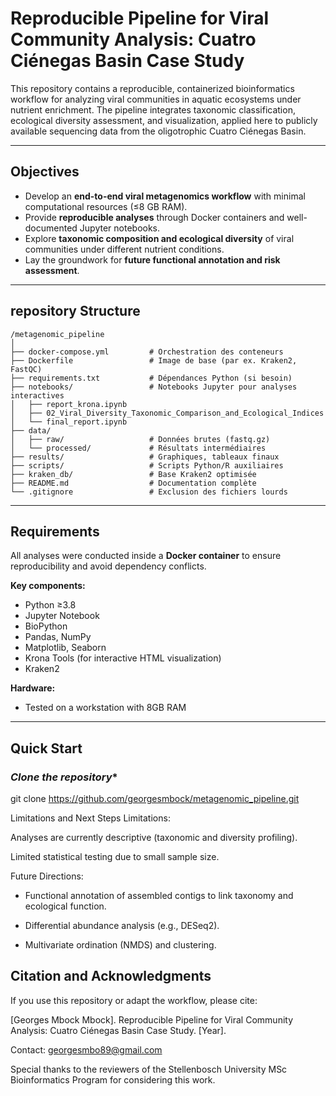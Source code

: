 # Reproducible Pipeline for Viral Community Analysis: Cuatro Ciénegas Basin Case Study
This repository contains a reproducible, containerized bioinformatics workflow for analyzing viral communities in aquatic ecosystems under nutrient enrichment. The pipeline integrates taxonomic classification, ecological diversity assessment, and visualization, applied here to publicly available sequencing data from the oligotrophic Cuatro Ciénegas Basin.

---

## Objectives
- Develop an **end-to-end viral metagenomics workflow** with minimal computational resources (≤8 GB RAM).
- Provide **reproducible analyses** through Docker containers and well-documented Jupyter notebooks.
- Explore **taxonomic composition and ecological diversity** of viral communities under different nutrient conditions.
- Lay the groundwork for **future functional annotation and risk assessment**.

---

## repository Structure
```
/metagenomic_pipeline
│
├── docker-compose.yml         # Orchestration des conteneurs
├── Dockerfile                 # Image de base (par ex. Kraken2, FastQC)
├── requirements.txt           # Dépendances Python (si besoin)
├── notebooks/                 # Notebooks Jupyter pour analyses interactives
│   ├── report_krona.ipynb
│   ├── 02_Viral_Diversity_Taxonomic_Comparison_and_Ecological_Indices
│   └── final_report.ipynb
├── data/
│   ├── raw/                   # Données brutes (fastq.gz)
│   └── processed/             # Résultats intermédiaires
├── results/                   # Graphiques, tableaux finaux
├── scripts/                   # Scripts Python/R auxiliaires
├── kraken_db/                 # Base Kraken2 optimisée
├── README.md                  # Documentation complète
└── .gitignore                 # Exclusion des fichiers lourds
```
---

## Requirements

All analyses were conducted inside a **Docker container** to ensure reproducibility and avoid dependency conflicts.

**Key components:**
- Python ≥3.8
- Jupyter Notebook
- BioPython
- Pandas, NumPy
- Matplotlib, Seaborn
- Krona Tools (for interactive HTML visualization)
- Kraken2

**Hardware:**
- Tested on a workstation with 8GB RAM

---
## Quick Start

### *Clone the repository**
git clone https://github.com/georgesmbock/metagenomic_pipeline.git

Limitations and Next Steps
Limitations:

Analyses are currently descriptive (taxonomic and diversity profiling).

Limited statistical testing due to small sample size.

Future Directions:

- Functional annotation of assembled contigs to link taxonomy and ecological function.

- Differential abundance analysis (e.g., DESeq2).

- Multivariate ordination (NMDS) and clustering.

## Citation and Acknowledgments
If you use this repository or adapt the workflow, please cite:

[Georges Mbock Mbock]. Reproducible Pipeline for Viral Community Analysis: Cuatro Ciénegas Basin Case Study. [Year].

Contact: georgesmbo89@gmail.com

Special thanks to the reviewers of the Stellenbosch University MSc Bioinformatics Program for considering this work.



